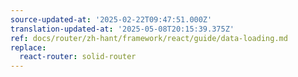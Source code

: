 ```yaml
---
source-updated-at: '2025-02-22T09:47:51.000Z'
translation-updated-at: '2025-05-08T20:15:39.375Z'
ref: docs/router/zh-hant/framework/react/guide/data-loading.md
replace:
  react-router: solid-router
---
```

